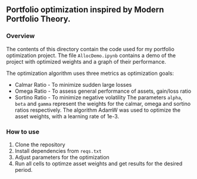 ## Portfolio optimization inspired by Modern Portfolio Theory.
### Overview
The contents of this directory contain the code used for my portfolio optimization project.
The file `AllocDemo.ipynb` contains a demo of the project with optimized weights and a graph of their performance.

The optimization algorithm uses three metrics as optimization goals:
- Calmar Ratio - To minimize sudden large losses
- Omega Ratio - To assess general performance of assets, gain/loss ratio
- Sortino Ratio - To minimize negative volatility
The parameters `alpha`, `beta` and `gamma` represent the weights for the calmar, omega and sortino ratios respectively.
The algorithm AdamW was used to optimize the asset weights, with a learning rate of 1e-3.


### How to use
1. Clone the repository
2. Install dependencies from `reqs.txt`
3. Adjust parameters for the optimization
4. Run all cells to optimze asset weights and get results for the desired period.
